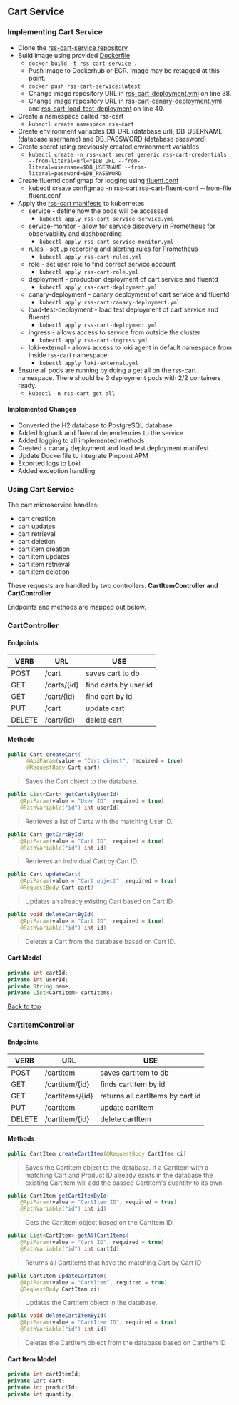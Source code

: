 ## Cart Service

### Implementing Cart Service

* Clone the [rss-cart-service repository](https://github.com/rss-sre-1/rss-cart-service.git)
* Build image using provided [Dockerfile](https://github.com/rss-sre-1/rss-cart-service/blob/dev/revature-cart-backend/Dockerfile)
  * `docker build -t rss-cart-service .`
  * Push image to Dockerhub or ECR. Image may be retagged at this point.
  * `docker push rss-cart-service:latest` 
  * Change image repository URL in [rss-cart-deployment.yml](https://github.com/rss-sre-1/rss-cart-service/blob/dev/manifests/rss-cart-deployment.yml) on line 38.
  * Change image repository URL in [rss-cart-canary-deployment.yml](https://github.com/rss-sre-1/rss-cart-service/blob/dev/manifests/rss-cart-carany-deployment.yml) and [rss-cart-load-test-deployment](https://github.com/rss-sre-1/rss-cart-service/blob/dev/manifests/rss-cart-load-test-deployment.yml) on line 40.
* Create a namespace called rss-cart
  * `kubectl create namespace rss-cart`
* Create environment variables DB_URL (database url), DB_USERNAME (database username) and DB_PASSWORD (database password)
* Create secret using previously created environment variables
  * `kubectl create -n rss-cart secret generic rss-cart-credentials --from-literal=url=*$DB_URL --from-literal=username=$DB_USERNAME --from- literal=password=$DB_PASSWORD`
* Create fluentd configmap for logging using [fluent.conf](https://github.com/rss-sre-1/rss-cart-service/blob/dev/logging/fluent.conf)
  * kubectl create configmap -n rss-cart rss-cart-fluent-conf --from-file fluent.conf
* Apply the [rss-cart manifests](https://github.com/rss-sre-1/rss-cart-service/tree/dev/manifests) to kubernetes
  * service - define how the pods will be accessed
    * `kubectl apply rss-cart-service-service.yml`
  * service-monitor - allow for service discovery in Prometheus for observability and dashboarding
    * `kubectl apply rss-cart-service-monitor.yml` 
  * rules - set up recording and alerting rules for Prometheus 
    * `kubectl apply rss-cart-rules.yml`  
  * role - set user role to find correct service account
    * `kubectl apply rss-cart-role.yml`
  * deployment - production deployment of cart service and fluentd
    * `kubectl apply rss-cart-deployment.yml` 
  * canary-deployment - canary deployment of cart service and fluentd
    * `kubectl apply rss-cart-canary-deployment.yml`
  * load-test-deployment - load test deployment of cart service and fluentd
    * `kubectl apply rss-cart-deployment.yml` 
  * ingress - allows access to service from outside the cluster  
    * `kubectl apply rss-cart-ingress.yml`   
  * loki-external - allows access to loki agent in default namespace from inside rss-cart namespace
    * `kubectl apply loki-external.yml`
* Ensure all pods are running by doing a get all on the rss-cart namespace. There should be 3 deployment pods with 2/2 containers ready.
  * `kubectl -n rss-cart get all`    

#### Implemented Changes
* Converted the H2 database to PostgreSQL database
* Added logback and fluentd dependencies to the service
* Added logging to all implemented methods
* Created a canary deployment and load test deployment manifest
* Update Dockerfile to integrate Pinpoint APM
* Exported logs to Loki
* Added exception handling


### Using Cart Service

The cart microservice handles:

- cart creation
- cart updates
- cart retrieval
- cart deletion
- cart item creation
- cart item updates
- cart item retrieval
- cart item deletion

These requests are handled by two controllers: **CartItemController and CartController**

Endpoints and methods are mapped out below.

### CartController

#### Endpoints
VERB | URL | USE
--- | --- | ---
POST | /cart | saves cart to db
GET | /carts/{id} | find carts by user id
GET | /cart/{id} | find cart by id
PUT | /cart | update cart
DELETE | /cart/{id} | delete cart


#### Methods

``` java
public Cart createCart(
      @ApiParam(value = "Cart object", required = true)
      @RequestBody Cart cart)
```

> Saves the Cart object to the database.

``` java
public List<Cart> getCartsByUserId(
    @ApiParam(value = "User ID", required = true)
    @PathVariable("id") int userId)
```

> Retrieves a list of Carts with the matching User ID.

``` java
public Cart getCartById(
    @ApiParam(value = "Cart ID", required = true)
    @PathVariable("id") int id)
```

> Retrieves an individual Cart by Cart ID.

``` java
public Cart updateCart(
    @ApiParam(value = "Cart object", required = true)
    @RequestBody Cart cart)
```

> Updates an already existing Cart based on Cart ID.

``` java
public void deleteCartById(
    @ApiParam(value = "Cart ID", required = true)
    @PathVariable("id") int id)
```

> Deletes a Cart from the database based on Cart ID.

#### Cart Model

```java
private int cartId;
private int userId;
private String name;
private List<CartItem> cartItems;
```

[Back to top](#links)

### CartItemController

#### Endpoints

VERB | URL | USE
--- | --- | ---
POST | /cartitem | saves cartItem to db
GET | /cartitem/{id} | finds cartItem by id
GET | /cartitems/{id} | returns all cartItems by cart id
PUT | /cartitem | update cartItem
DELETE | /cartitem/{id} | delete cartItem


#### Methods

``` java
public CartItem createCartItem(@RequestBody CartItem ci)
```

> Saves the CartItem object to the database. If a CartItem with a matching Cart and Product ID already exists in the database the existing CartItem will add the passed CartItem's quantity to its own.

``` java
public CartItem getCartItemById(
    @ApiParam(value = "CartItem ID", required = true)
    @PathVariable("id") int id)
```

> Gets the CartItem object based on the CartItem ID.

``` java
public List<CartItem> getAllCartItems(
    @ApiParam(value = "Cart ID", required = true)
    @PathVariable("id") int cartId)
```

> Returns all CartItems that have the matching Cart by Cart ID

``` java
public CartItem updateCartItem(
    @ApiParam(value = "CartItem", required = true)
    @RequestBody CartItem ci)
```

> Updates the CartItem object in the database.

``` java
public void deleteCartItemById(
    @ApiParam(value = "CartItem ID", required = true)
    @PathVariable("id") int id)
```

> Deletes the CartItem object from the database based on CartItem ID

#### Cart Item Model

```java
private int cartItemId;
private Cart cart;
private int productId;
private int quantity;
```
